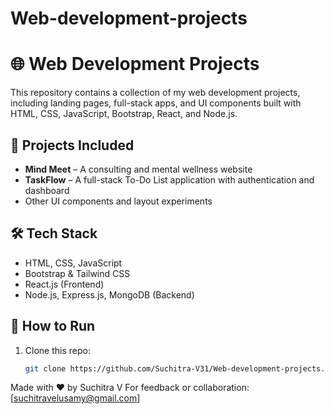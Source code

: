 # Web-development-projects

# 🌐 Web Development Projects

This repository contains a collection of my web development projects, including landing pages, full-stack apps, and UI components built with HTML, CSS, JavaScript, Bootstrap, React, and Node.js.

## 📁 Projects Included

- **Mind Meet** – A consulting and mental wellness website
- **TaskFlow** – A full-stack To-Do List application with authentication and dashboard
- Other UI components and layout experiments

## 🛠️ Tech Stack

- HTML, CSS, JavaScript
- Bootstrap & Tailwind CSS
- React.js (Frontend)
- Node.js, Express.js, MongoDB (Backend)

## 🚀 How to Run

1. Clone this repo:
   ```bash
   git clone https://github.com/Suchitra-V31/Web-development-projects.git

   
Made with ❤️ by Suchitra V
For feedback or collaboration: [suchitravelusamy@gmail.com]
